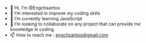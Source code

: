 - 👋 Hi, I’m @Engchsantos
- 👀 I’m interested in improve my coding skills
- 🌱 I’m currently learning JavaScript
- 💞️ I’m looking to collaborate on any project that can provide me knowledge in coding.
- 📫 How to reach me : engchsantos@gmail.com

<!---
Engchsantos/Engchsantos is a ✨ special ✨ repository because its `README.md` (this file) appears on your GitHub profile.
You can click the Preview link to take a look at your changes.
--->
